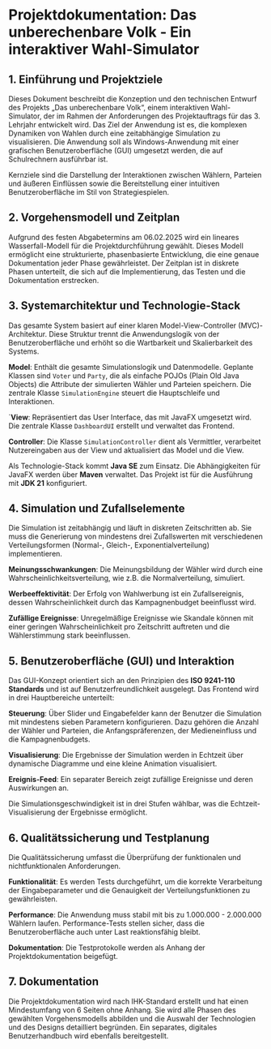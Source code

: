 # Projektdokumentation: Das unberechenbare Volk - Ein interaktiver Wahl-Simulator
## 1. Einführung und Projektziele
Dieses Dokument beschreibt die Konzeption und den technischen Entwurf des Projekts „Das unberechenbare Volk“, einem interaktiven Wahl-Simulator, der im Rahmen der Anforderungen des Projektauftrags für das 3. Lehrjahr entwickelt wird. Das Ziel der Anwendung ist es, die komplexen Dynamiken von Wahlen durch eine zeitabhängige Simulation zu visualisieren. Die Anwendung soll als Windows-Anwendung mit einer grafischen Benutzeroberfläche (GUI) umgesetzt werden, die auf Schulrechnern ausführbar ist.

Kernziele sind die Darstellung der Interaktionen zwischen Wählern, Parteien und äußeren Einflüssen sowie die Bereitstellung einer intuitiven Benutzeroberfläche im Stil von Strategiespielen.

## 2. Vorgehensmodell und Zeitplan
Aufgrund des festen Abgabetermins am 06.02.2025 wird ein lineares Wasserfall-Modell für die Projektdurchführung gewählt. Dieses Modell ermöglicht eine strukturierte, phasenbasierte Entwicklung, die eine genaue Dokumentation jeder Phase gewährleistet. Der Zeitplan ist in diskrete Phasen unterteilt, die sich auf die Implementierung, das Testen und die Dokumentation erstrecken.

## 3. Systemarchitektur und Technologie-Stack
Das gesamte System basiert auf einer klaren Model-View-Controller (MVC)-Architektur. Diese Struktur trennt die Anwendungslogik von der Benutzeroberfläche und erhöht so die Wartbarkeit und Skalierbarkeit des Systems.

**Model**: Enthält die gesamte Simulationslogik und Datenmodelle. Geplante Klassen sind ``Voter`` und ``Party``, die als einfache POJOs (Plain Old Java Objects) die Attribute der simulierten Wähler und Parteien speichern. Die zentrale Klasse ``SimulationEngine`` steuert die Hauptschleife und Interaktionen.

`**View**: Repräsentiert das User Interface, das mit JavaFX umgesetzt wird. Die zentrale Klasse ``DashboardUI`` erstellt und verwaltet das Frontend.

**Controller**: Die Klasse ``SimulationController`` dient als Vermittler, verarbeitet Nutzereingaben aus der View und aktualisiert das Model und die View.

Als Technologie-Stack kommt **Java SE** zum Einsatz. Die Abhängigkeiten für JavaFX werden über **Maven** verwaltet. Das Projekt ist für die Ausführung mit **JDK 21** konfiguriert.

## 4. Simulation und Zufallselemente
Die Simulation ist zeitabhängig und läuft in diskreten Zeitschritten ab. Sie muss die Generierung von mindestens drei Zufallswerten mit verschiedenen Verteilungsformen (Normal-, Gleich-, Exponentialverteilung) implementieren.

**Meinungsschwankungen**: Die Meinungsbildung der Wähler wird durch eine Wahrscheinlichkeitsverteilung, wie z.B. die Normalverteilung, simuliert.

**Werbeeffektivität**: Der Erfolg von Wahlwerbung ist ein Zufallsereignis, dessen Wahrscheinlichkeit durch das Kampagnenbudget beeinflusst wird.

**Zufällige Ereignisse**: Unregelmäßige Ereignisse wie Skandale können mit einer geringen Wahrscheinlichkeit pro Zeitschritt auftreten und die Wählerstimmung stark beeinflussen.

## 5. Benutzeroberfläche (GUI) und Interaktion
Das GUI-Konzept orientiert sich an den Prinzipien des **ISO 9241-110 Standards** und ist auf Benutzerfreundlichkeit ausgelegt. Das Frontend wird in drei Hauptbereiche unterteilt:

**Steuerung**: Über Slider und Eingabefelder kann der Benutzer die Simulation mit mindestens sieben Parametern konfigurieren. Dazu gehören die Anzahl der Wähler und Parteien, die Anfangspräferenzen, der Medieneinfluss und die Kampagnenbudgets.

**Visualisierung**: Die Ergebnisse der Simulation werden in Echtzeit über dynamische Diagramme und eine kleine Animation visualisiert.

**Ereignis-Feed**: Ein separater Bereich zeigt zufällige Ereignisse und deren Auswirkungen an.

Die Simulationsgeschwindigkeit ist in drei Stufen wählbar, was die Echtzeit-Visualisierung der Ergebnisse ermöglicht.

## 6. Qualitätssicherung und Testplanung
Die Qualitätssicherung umfasst die Überprüfung der funktionalen und nichtfunktionalen Anforderungen.

**Funktionalität**: Es werden Tests durchgeführt, um die korrekte Verarbeitung der Eingabeparameter und die Genauigkeit der Verteilungsfunktionen zu gewährleisten.

**Performance**: Die Anwendung muss stabil mit bis zu 1.000.000 - 2.000.000 Wählern laufen. Performance-Tests stellen sicher, dass die Benutzeroberfläche auch unter Last reaktionsfähig bleibt.

**Dokumentation**: Die Testprotokolle werden als Anhang der Projektdokumentation beigefügt.

## 7. Dokumentation
Die Projektdokumentation wird nach IHK-Standard erstellt und hat einen Mindestumfang von 6 Seiten ohne Anhang. Sie wird alle Phasen des gewählten Vorgehensmodells abbilden und die Auswahl der Technologien und des Designs detailliert begründen. Ein separates, digitales Benutzerhandbuch wird ebenfalls bereitgestellt.
